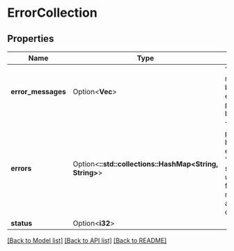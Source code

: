 # ErrorCollection

## Properties

Name | Type | Description | Notes
------------ | ------------- | ------------- | -------------
**error_messages** | Option<**Vec<String>**> | The list of error messages produced by this operation. For example, \"input parameter 'key' must be provided\" | [optional]
**errors** | Option<**::std::collections::HashMap<String, String>**> | The list of errors by parameter returned by the operation. For example,\"projectKey\": \"Project keys must start with an uppercase letter, followed by one or more uppercase alphanumeric characters.\" | [optional]
**status** | Option<**i32**> |  | [optional]

[[Back to Model list]](../README.md#documentation-for-models) [[Back to API list]](../README.md#documentation-for-api-endpoints) [[Back to README]](../README.md)


